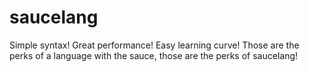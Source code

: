 # saucelang
Simple syntax! Great performance! Easy learning curve! Those are the perks of a language with the sauce, those are the perks of saucelang!

